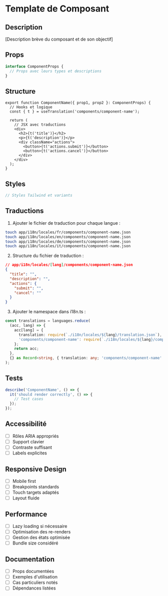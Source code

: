 # Template de Composant

## Description

[Description brève du composant et de son objectif]

## Props

```typescript
interface ComponentProps {
  // Props avec leurs types et descriptions
}
```

## Structure

```tsx
export function ComponentName({ prop1, prop2 }: ComponentProps) {
  // Hooks et logique
  const { t } = useTranslation('components/component-name');

  return (
    // JSX avec traductions
    <div>
      <h2>{t('title')}</h2>
      <p>{t('description')}</p>
      <div className="actions">
        <button>{t('actions.submit')}</button>
        <button>{t('actions.cancel')}</button>
      </div>
    </div>
  );
}
```

## Styles

```typescript
// Styles Tailwind et variants
```

## Traductions

1. Ajouter le fichier de traduction pour chaque langue :
```bash
touch app/i18n/locales/fr/components/component-name.json
touch app/i18n/locales/en/components/component-name.json
touch app/i18n/locales/de/components/component-name.json
touch app/i18n/locales/it/components/component-name.json
```

2. Structure du fichier de traduction :
```json
// app/i18n/locales/[lang]/components/component-name.json
{
  "title": "",
  "description": "",
  "actions": {
    "submit": "",
    "cancel": ""
  }
}
```

3. Ajouter le namespace dans i18n.ts :
```typescript
const translations = languages.reduce(
  (acc, lang) => {
    acc[lang] = {
      translation: require(`./i18n/locales/${lang}/translation.json`),
      'components/component-name': require(`./i18n/locales/${lang}/components/component-name.json`),
    };
    return acc;
  },
  {} as Record<string, { translation: any; 'components/component-name': any }>
);
```

## Tests

```typescript
describe('ComponentName', () => {
  it('should render correctly', () => {
    // Test cases
  });
});
```

## Accessibilité

- [ ] Rôles ARIA appropriés
- [ ] Support clavier
- [ ] Contraste suffisant
- [ ] Labels explicites

## Responsive Design

- [ ] Mobile first
- [ ] Breakpoints standards
- [ ] Touch targets adaptés
- [ ] Layout fluide

## Performance

- [ ] Lazy loading si nécessaire
- [ ] Optimisation des re-renders
- [ ] Gestion des états optimisée
- [ ] Bundle size considéré

## Documentation

- [ ] Props documentées
- [ ] Exemples d'utilisation
- [ ] Cas particuliers notés
- [ ] Dépendances listées

